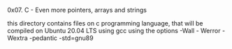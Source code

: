 0x07. C - Even more pointers, arrays and strings

this directory contains files on c programming language, that will be compiled on Ubuntu 20.04 LTS using gcc using the options -Wall - Werror -Wextra -pedantic -std=gnu89

